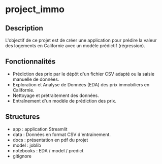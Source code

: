 # project_immo

## Description

L'objectif de ce projet est de créer une application pour prédire la valeur des logements en Californie avec un modèle prédictif (régression).

## Fonctionnalités

- Prédiction des prix par le dépôt d'un fichier CSV adapté ou la saisie manuelle de données.
- Exploration et Analyse de Données (EDA) des prix immobiliers en Californie.
- Nettoyage et prétraitement des données.
- Entraînement d'un modèle de prédiction des prix.

## Structures

- app : application Streamlit 
- data : Données en format CSV d'entrainement.
- docs : présentation en pdf du projet
- model : joblib
- notebooks : EDA / model / predict
- gitignore

